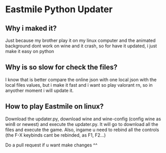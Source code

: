 # Eastmile Python Updater
## Why i maked it?
  Just because my brother play it on my linux computer and the animated background dont work on wine and it crash, so for have it updated, i just make it easy on python

## Why is so slow for check the files?
  I know that is better compare the online json with one local json with the local files values, but i make it fast and i want so play valorant rn, so in anyother moment i will update it.

## How to play Eastmile on linux?
  Download the updater.py, download wine and wine-config (config wine as win8 or newest) and execute the updater.py. It will go to download all the files and execute the game. Also, ingame u need to rebind all the controls (the F-X keybinds cant be rebinded, as F1, F2...)

Do a pull request if u want make changes ^^
